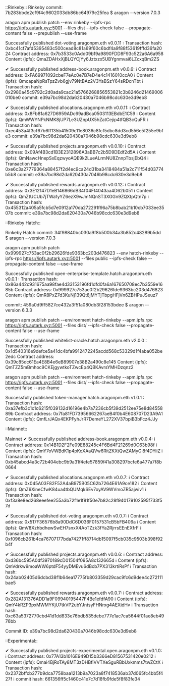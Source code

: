 ::Rinkeby::
Rinkeby
commit: 7b283bbde2cf9f4c9602033db86bc64979e25fea
$ aragon --version
7.0.3

aragon apm publish patch --env rinkeby --ipfs-rpc https://ipfs.autark.xyz:5001 --files dist --ipfs-check false --propagate-content false --prepublish --use-frame

Successfully published dot-voting.aragonpm.eth v0.0.11 : 
Transaction hash: 0xbc41cf7afd5395483c500cead8c81a69f60c6bdf4a9f88f53619fffd36fa2024
Contract address: 0x7b3533c0Add09b19a9890FDD8F93c522a6A6a958 
Content (ipfs): QmaZDAHxXjBLQYCjYy6Jztxzx5UBYgnmvai6LZcxqBm2ZS 

✔ Successfully published address-book.aragonpm.eth v0.0.6: 
 ℹ Contract address: 0xFA69971092cbeF7eAc0e7B7eD4e4c1416010ccA0
 ℹ Content (ipfs): QmcapaNpRsTpzZvb6gjv79NtBAz2V3YaBSzY64sRDcnTbt
 ℹ Transaction hash: 0x2980a45c9792c2d0ada9cac21a5766268856553821c3b8246d21469006010be0
commit: e39a7bc98d2da620430a7046b98cdc630e3d9eb8

✔ Successfully published allocations.aragonpm.eth v0.0.11: 
 ℹ Contract address: 0x8Fb81a627D6959ADc69adBca0503113EBdbE1C59
 ℹ Content (ipfs): QmWWYNPkNMK8jUP7Le3UZnpUX5hZatCejip4tfQB3cQuFR
 ℹ Transaction hash: 0xec453a4f3cf67b6ff135b41509c11e8036c8fcf5dbc8dd3cd556e5f255e9bfe3
commit: e39a7bc98d2da620430a7046b98cdc630e3d9eb8

✔ Successfully published projects.aragonpm.eth v0.0.10: 
 ℹ Contract address: 0x09Af4B3cd1B3E2312896A3aBB7c2b5D9DEdf2d5A
 ℹ Content (ipfs): QmNawcHnepSxEqzwyoAQE9k2LueALrmNU8ZnnpTbsjEbQ4
 ℹ Transaction hash: 0xe6c3a27779364a88457f2d4ec9ca24d31ba3418484a51a2c711f54d03774b5b8
commit: e39a7bc98d2da620430a7046b98cdc630e3d9eb8

✔ Successfully published rewards.aragonpm.eth v0.0.12: 
 ℹ Contract address: 0x3E12147D1eB146866dB34f04Ff4043aa4D62b051
 ℹ Content (ipfs): QmZtUCUb7jTWa1yYZ6ezX9wJmNQnST3XGGn9ZQXtpQtn7p
 ℹ Transaction hash: 0x455312a405a5fcb5d7e0912a170da272291f96a75b8bab21b10cb7033ee3507b
commit: e39a7bc98d2da620430a7046b98cdc630e3d9eb8


::Rinkeby Hatch::

Rinkeby Hatch
commit: 34f98840bc030a9f8b500b34a3b852c48289b5dd
$ aragon --version
7.0.3

aragon apm publish patch 0x999927c753ac0f2b29626fde9363bc203d476823 --env hatch-rinkeby --ipfs-rpc https://ipfs.autark.xyz:5001 --files public --ipfs-check false --propagate-content false --use-frame

Successfully published open-enterprise-template.hatch.aragonpm.eth v0.0.1 : 
Transaction hash: 0x86a442c931675aa98fae4d33153196fd1dfd0fa6a167650708ec7b3559e1685b
Contract address: 0x999927c753ac0f2b29626fde9363bc203d476823 
Content (ipfs): QmR8PxZ7d3KuNj139Qt8jMYTjTbpgHFjVn6ZBHPuJSeuz7

commit: 459a0d9ff5827ce432a3f51a080db3f28153bdee
$ aragon --version
6.3.3

aragon apm publish patch --environment hatch-rinkeby --apm.ipfs.rpc https://ipfs.autark.xyz:5001 --files dist/ --ipfs-check false --propagate-content false --use-frame

Successfully published whitelist-oracle.hatch.aragonpm.eth v2.0.0 :
Transaction hash: 0x1d540316e9defce5a41dc4bfa9912472245acdd568c53329d1f4aba052be2edc
Contract address: 0x39c85dc61Ea4E8B4e6eB89907e38B2a490c8e145 
Content (ipfs): QmTZZ5mBmhoc9CKEjgywtkoTZwcEp4QBKAvrsYMHDzqnz2

aragon apm publish patch --environment hatch-rinkeby --apm.ipfs.rpc https://ipfs.autark.xyz:5001 --files dist/ --ipfs-check false --propagate-content false --use-frame

Successfully published token-manager.hatch.aragonpm.eth v1.0.1 : 
Transaction hash: 0xa37efb3c1c1c6215f039132d16196e4b7a7236cb5f39d2512ee75e8d8455889b
Contract address: 0x7fa81FD73956662267aeB4f0b4E608707D23A9A1 
Content (ipfs): QmfLrJAQx4EKPFyhJrR7DemeYL272XV37bpiB3bFcz4JJy

::Mainnet::

Mainnet
 ✔ Successfully published address-book.aragonpm.eth v0.0.4: 
 ℹ Contract address: 0x14B1D2F2Fe09E88245c4F6Bd4F21269d0C63b98f
 ℹ Content (ipfs): QmY7oVWBdK1p4pKoXAaQVw6RitZKXtQwZAMyGi8f4DYiiZ
 ℹ Transaction hash: 0xb45abcd4a3c72b404ebc9b9a31f4efe57859f41a308297bcfe6a477a7f8b0664

 ✔ Successfully published allocations.aragonpm.eth v0.0.7: 
 ℹ Contract address: 0x045A03F82F52A4aB975B05C62b7264E61A9ce182
 ℹ Content (ipfs): QmZ9XineCfwK84ua4tbQUMqkSEv7oyAV9WVmoZR5ajwiv1
 ℹ Transaction hash: 0xf3a8e8ed268eeefee255a3b72f1e1f81f50e7b82c28f940179102595f733f57d

 ✔ Successfully published dot-voting.aragonpm.eth v0.0.7: 
 ℹ Contract address: 0x517F36576b8a90DdC6D036F0157531cB5bFB406a
 ℹ Content (ipfs): QmV8XzhbdhewSwEH7snxX4AoTZzk3fYa2RjrrsEEnEXfrF
 ℹ Transaction hash: 0xf096cb261b4ca76707177bda74271ff8714db15097f5cb035c9503b398f92b4f

 ✔ Successfully published projects.aragonpm.eth v0.0.6: 
 ℹ Contract address: 0xd36bc595A0df3970189cD01504f095A8c132665d
 ℹ Content (ipfs): QmVdrkw9moaWW6ptdF54yyDMEvu6dBcb7PX313krtiRsPf
 ℹ Transaction hash: 0x24ab02405d6dcbd38f1b64ea17775fb803359d29cac9fc6d9dee4c272111bae5

 ✔ Successfully published rewards.aragonpm.eth v0.0.7: 
 ℹ Contract address: 0x282A131376ADD1a9F09940195447F4Be1efdfA90
 ℹ Content (ipfs): QmY4kRZP3pxMWMYKjU7tkVP2ubYJntsyFHNrxg4AEXidHv
 ℹ Transaction hash: 0xc63a5372770cbd41d1dd833e76bdb535debe777e1ac7ca5644f01ae8eb4976bb

Commit ID: e39a7bc98d2da620430a7046b98cdc630e3d9eb8

::Experimental::

 ✔ Successfully published projects-experimental.open.aragonpm.eth v0.1.0: 
 ℹ Contract address: 0x77A13b1016E949D15b3366eD81567531420e0212
 ℹ Content (ipfs): Qmai4BjRoTAy8MT3zDHBfiVVTXeSguRBbUxkmms7twZCtX
 ℹ Transaction hash: 0x2372bffcb277b9dca7758baa1213b9a7023a8f7418536ab37d065fc4bb5f427f
 ℹ commit hash: 661356ff5c1460c41e7c7d18fb9fde5f8f83fe34

